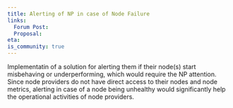 ```yaml
---
title: Alerting of NP in case of Node Failure
links:
  Forum Post:
  Proposal:
eta:
is_community: true
---
```


Implementatin of a solution for alerting them if their node(s) start misbehaving or underperforming, which would require the NP attention. Since node providers do not have direct access to their nodes and node metrics, alerting in case of a node being unhealthy would significantly help the operational activities of node providers.
